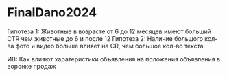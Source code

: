 # FinalDano2024

Гипотеза 1:
Животные в возрасте от 6 до 12 месяцев имеют больший CTR чем животные до 6 и после 12
Гипотеза 2:
Наличие большого кол-ва фото и видео больше влияет на CR, чем большое кол-во текста

ИВ:
Как влияют харатеристики объявления на положения объявления в воронке продаж